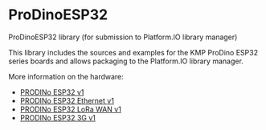 # ProDinoESP32
ProDinoESP32 library (for submission to Platform.IO library manager)

This library includes the sources and examples for the KMP ProDino ESP32 series boards and allows packaging to the Platform.IO library manager. 

More information on the hardware: 
 - [PRODINo ESP32 v1](https://kmpelectronics.eu/products/prodino-esp32-v1/)
 - [PRODINo ESP32 Ethernet v1](https://kmpelectronics.eu/products/prodino-esp32-ethernet-v1/)
 - [PRODINo ESP32 LoRa WAN v1](https://kmpelectronics.eu/products/prodino-esp32-lora-wan-v1/)
 - [PRODINo ESP32 3G v1](https://kmpelectronics.eu/products/prodino-esp32-3g-v1/)
